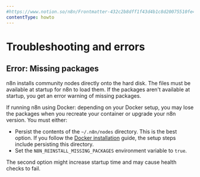 ```yaml
---
#https://www.notion.so/n8n/Frontmatter-432c2b8dff1f43d4b1c8d20075510fe4
contentType: howto
---
```


# Troubleshooting and errors

## Error: Missing packages

n8n installs community nodes directly onto the hard disk. The files must be available at startup for n8n to load them. If the packages aren't available at startup, you get an error warning of missing packages.

If running n8n using Docker: depending on your Docker setup, you may lose the packages when you recreate your container or upgrade your n8n version. You must either:

* Persist the contents of the `~/.n8n/nodes` directory. This is the best option. If you follow the [Docker installation](/hosting/installation/docker.md) guide, the setup steps include persisting this directory.
* Set the `N8N_REINSTALL_MISSING_PACKAGES` environment variable to `true`.

The second option might increase startup time and may cause health checks to fail.
